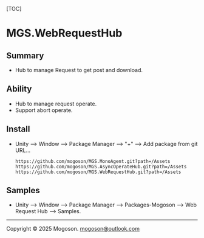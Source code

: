 [TOC]

# MGS.WebRequestHub

## Summary
- Hub to manage Request to get post and download.


## Ability
- Hub to manage request operate.
- Support abort operate.

## Install

- Unity --> Window --> Package Manager --> "+" --> Add package from git URL...

  ```text
  https://github.com/mogoson/MGS.MonoAgent.git?path=/Assets
  https://github.com/mogoson/MGS.AsyncOperateHub.git?path=/Assets
  https://github.com/mogoson/MGS.WebRequestHub.git?path=/Assets
  ```

## Samples

- Unity --> Window --> Package Manager --> Packages-Mogoson --> Web Request Hub --> Samples.

---

Copyright © 2025 Mogoson.	mogoson@outlook.com